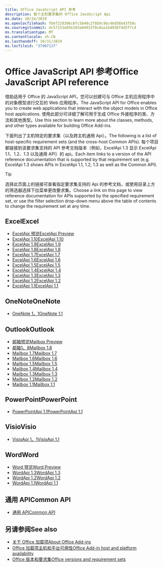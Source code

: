 ```yaml
---
title: Office JavaScript API 参考
description: 每个主机要求集的 Office JavaScript Api
ms.date: 10/24/2019
ms.openlocfilehash: fb6f228306c6fc5840c2f8b9c9bc46d56b43f50c
ms.sourcegitcommit: dc57153a05b103a8493370c8aa1bd936f4d5f7c4
ms.translationtype: MT
ms.contentlocale: zh-CN
ms.lasthandoff: 10/31/2019
ms.locfileid: "37907137"
---
```

# <a name="office-javascript-api-reference"></a><span data-ttu-id="b3138-103">Office JavaScript API 参考</span><span class="sxs-lookup"><span data-stu-id="b3138-103">Office JavaScript API reference</span></span>

<span data-ttu-id="b3138-104">借助适用于 Office 的 JavaScript API，您可以创建可与 Office 主机应用程序中的对象模型进行交互的 Web 应用程序。</span><span class="sxs-lookup"><span data-stu-id="b3138-104">The JavaScript API for Office enables you to create web applications that interact with the object models in Office host applications.</span></span> <span data-ttu-id="b3138-105">使用此部分可详细了解可用于生成 Office 外接程序的类、方法和其他类型。</span><span class="sxs-lookup"><span data-stu-id="b3138-105">Use this section to learn more about the classes, methods, and other types available for building Office Add-ins.</span></span>

<span data-ttu-id="b3138-106">下面列出了主机特定的要求集（以及跨主机通用 Api）。</span><span class="sxs-lookup"><span data-stu-id="b3138-106">The following is a list of host-specific requirement sets (and the cross-host Common APIs).</span></span> <span data-ttu-id="b3138-107">每个项目都链接到该要求集支持的 API 参考文档版本（例如，ExcelApi 1.3 显示 ExcelApi 1.1、1.2、1.3 以及通用 API）的 api。</span><span class="sxs-lookup"><span data-stu-id="b3138-107">Each item links to a version of the API reference documentation that is supported by that requirement set (e.g. ExcelApi 1.3 shows APIs in ExcelApi 1.1, 1.2, 1.3 as well as the Common API).</span></span>

> [!TIP]
> <span data-ttu-id="b3138-108">选择此页面上的链接可查看指定要求集支持的 Api 的参考文档，或使用目录上方的筛选器选择下拉菜单更改要求集。</span><span class="sxs-lookup"><span data-stu-id="b3138-108">Choose a link on this page to view reference documentation for APIs supported by the specified requirement set, or use the filter selection drop-down menu above the table of contents to change the requirement set at any time.</span></span>

## <a name="excel"></a><span data-ttu-id="b3138-109">Excel</span><span class="sxs-lookup"><span data-stu-id="b3138-109">Excel</span></span>

- [<span data-ttu-id="b3138-110">ExcelApi 预览</span><span class="sxs-lookup"><span data-stu-id="b3138-110">ExcelApi Preview</span></span>](/javascript/api/excel?view=excel-js-preview)
- [<span data-ttu-id="b3138-111">ExcelApi 1.10</span><span class="sxs-lookup"><span data-stu-id="b3138-111">ExcelApi 1.10</span></span>](/javascript/api/excel?view=excel-js-1.10)
- [<span data-ttu-id="b3138-112">ExcelApi 1.9</span><span class="sxs-lookup"><span data-stu-id="b3138-112">ExcelApi 1.9</span></span>](/javascript/api/excel?view=excel-js-1.9)
- [<span data-ttu-id="b3138-113">ExcelApi 1.8</span><span class="sxs-lookup"><span data-stu-id="b3138-113">ExcelApi 1.8</span></span>](/javascript/api/excel?view=excel-js-1.8)
- [<span data-ttu-id="b3138-114">ExcelApi 1.7</span><span class="sxs-lookup"><span data-stu-id="b3138-114">ExcelApi 1.7</span></span>](/javascript/api/excel?view=excel-js-1.7)
- [<span data-ttu-id="b3138-115">ExcelApi 1.6</span><span class="sxs-lookup"><span data-stu-id="b3138-115">ExcelApi 1.6</span></span>](/javascript/api/excel?view=excel-js-1.6)
- [<span data-ttu-id="b3138-116">ExcelApi 1.5</span><span class="sxs-lookup"><span data-stu-id="b3138-116">ExcelApi 1.5</span></span>](/javascript/api/excel?view=excel-js-1.5)
- [<span data-ttu-id="b3138-117">ExcelApi 1.4</span><span class="sxs-lookup"><span data-stu-id="b3138-117">ExcelApi 1.4</span></span>](/javascript/api/excel?view=excel-js-1.4)
- [<span data-ttu-id="b3138-118">ExcelApi 1.3</span><span class="sxs-lookup"><span data-stu-id="b3138-118">ExcelApi 1.3</span></span>](/javascript/api/excel?view=excel-js-1.3)
- [<span data-ttu-id="b3138-119">ExcelApi 1.2</span><span class="sxs-lookup"><span data-stu-id="b3138-119">ExcelApi 1.2</span></span>](/javascript/api/excel?view=excel-js-1.2)
- [<span data-ttu-id="b3138-120">ExcelApi 1.1</span><span class="sxs-lookup"><span data-stu-id="b3138-120">ExcelApi 1.1</span></span>](/javascript/api/excel?view=excel-js-1.1)

## <a name="onenote"></a><span data-ttu-id="b3138-121">OneNote</span><span class="sxs-lookup"><span data-stu-id="b3138-121">OneNote</span></span>

- [<span data-ttu-id="b3138-122">OneNote 1。1</span><span class="sxs-lookup"><span data-stu-id="b3138-122">OneNote 1.1</span></span>](/javascript/api/onenote?view=onenote-js-1.1)

## <a name="outlook"></a><span data-ttu-id="b3138-123">Outlook</span><span class="sxs-lookup"><span data-stu-id="b3138-123">Outlook</span></span>

- [<span data-ttu-id="b3138-124">邮箱预览</span><span class="sxs-lookup"><span data-stu-id="b3138-124">Mailbox Preview</span></span>](/javascript/api/outlook?view=outlook-js-preview)
- [<span data-ttu-id="b3138-125">邮箱1。8</span><span class="sxs-lookup"><span data-stu-id="b3138-125">Mailbox 1.8</span></span>](/javascript/api/outlook?view=outlook-js-1.8)
- [<span data-ttu-id="b3138-126">Mailbox 1.7</span><span class="sxs-lookup"><span data-stu-id="b3138-126">Mailbox 1.7</span></span>](/javascript/api/outlook?view=outlook-js-1.7)
- [<span data-ttu-id="b3138-127">Mailbox 1.6</span><span class="sxs-lookup"><span data-stu-id="b3138-127">Mailbox 1.6</span></span>](/javascript/api/outlook?view=outlook-js-1.6)
- [<span data-ttu-id="b3138-128">Mailbox 1.5</span><span class="sxs-lookup"><span data-stu-id="b3138-128">Mailbox 1.5</span></span>](/javascript/api/outlook?view=outlook-js-1.5)
- [<span data-ttu-id="b3138-129">Mailbox 1.4</span><span class="sxs-lookup"><span data-stu-id="b3138-129">Mailbox 1.4</span></span>](/javascript/api/outlook?view=outlook-js-1.4)
- [<span data-ttu-id="b3138-130">Mailbox 1.3</span><span class="sxs-lookup"><span data-stu-id="b3138-130">Mailbox 1.3</span></span>](/javascript/api/outlook?view=outlook-js-1.3)
- [<span data-ttu-id="b3138-131">Mailbox 1.2</span><span class="sxs-lookup"><span data-stu-id="b3138-131">Mailbox 1.2</span></span>](/javascript/api/outlook?view=outlook-js-1.2)
- [<span data-ttu-id="b3138-132">Mailbox 1.1</span><span class="sxs-lookup"><span data-stu-id="b3138-132">Mailbox 1.1</span></span>](/javascript/api/outlook?view=outlook-js-1.1)

## <a name="powerpoint"></a><span data-ttu-id="b3138-133">PowerPoint</span><span class="sxs-lookup"><span data-stu-id="b3138-133">PowerPoint</span></span>

- [<span data-ttu-id="b3138-134">PowerPointApi 1.1</span><span class="sxs-lookup"><span data-stu-id="b3138-134">PowerPointApi 1.1</span></span>](/javascript/api/powerpoint?view=powerpoint-js-1.1)

## <a name="visio"></a><span data-ttu-id="b3138-135">Visio</span><span class="sxs-lookup"><span data-stu-id="b3138-135">Visio</span></span>

- [<span data-ttu-id="b3138-136">VisioApi 1。1</span><span class="sxs-lookup"><span data-stu-id="b3138-136">VisioApi 1.1</span></span>](/javascript/api/visio?view=visio-js-1.1)

## <a name="word"></a><span data-ttu-id="b3138-137">Word</span><span class="sxs-lookup"><span data-stu-id="b3138-137">Word</span></span>

- [<span data-ttu-id="b3138-138">Word 预览</span><span class="sxs-lookup"><span data-stu-id="b3138-138">Word Preview</span></span>](/javascript/api/word?view=word-js-preview)
- [<span data-ttu-id="b3138-139">WordApi 1.3</span><span class="sxs-lookup"><span data-stu-id="b3138-139">WordApi 1.3</span></span>](/javascript/api/word?view=word-js-1.3)
- [<span data-ttu-id="b3138-140">WordApi 1.2</span><span class="sxs-lookup"><span data-stu-id="b3138-140">WordApi 1.2</span></span>](/javascript/api/word?view=word-js-1.2)
- [<span data-ttu-id="b3138-141">WordApi 1.1</span><span class="sxs-lookup"><span data-stu-id="b3138-141">WordApi 1.1</span></span>](/javascript/api/word?view=word-js-1.1)

## <a name="common-api"></a><span data-ttu-id="b3138-142">通用 API</span><span class="sxs-lookup"><span data-stu-id="b3138-142">Common API</span></span>

- [<span data-ttu-id="b3138-143">通用 API</span><span class="sxs-lookup"><span data-stu-id="b3138-143">Common API</span></span>](/javascript/api/office?view=common-js)

## <a name="see-also"></a><span data-ttu-id="b3138-144">另请参阅</span><span class="sxs-lookup"><span data-stu-id="b3138-144">See also</span></span>

- [<span data-ttu-id="b3138-145">关于 Office 加载项</span><span class="sxs-lookup"><span data-stu-id="b3138-145">About Office Add-ins</span></span>](/office/dev/add-ins/overview)
- [<span data-ttu-id="b3138-146">Office 加载项主机和平台可用性</span><span class="sxs-lookup"><span data-stu-id="b3138-146">Office Add-in host and platform availability</span></span>](/office/dev/add-ins/overview/office-add-in-availability)
- [<span data-ttu-id="b3138-147">Office 版本和要求集</span><span class="sxs-lookup"><span data-stu-id="b3138-147">Office versions and requirement sets</span></span>](/office/dev/add-ins/develop/office-versions-and-requirement-sets)
